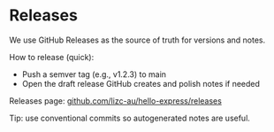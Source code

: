 # Releases

We use GitHub Releases as the source of truth for versions and notes.

How to release (quick):

- Push a semver tag (e.g., v1.2.3) to main
- Open the draft release GitHub creates and polish notes if needed

Releases page: [github.com/lizc-au/hello-express/releases](https://github.com/lizc-au/hello-express/releases)

Tip: use conventional commits so autogenerated notes are useful.
